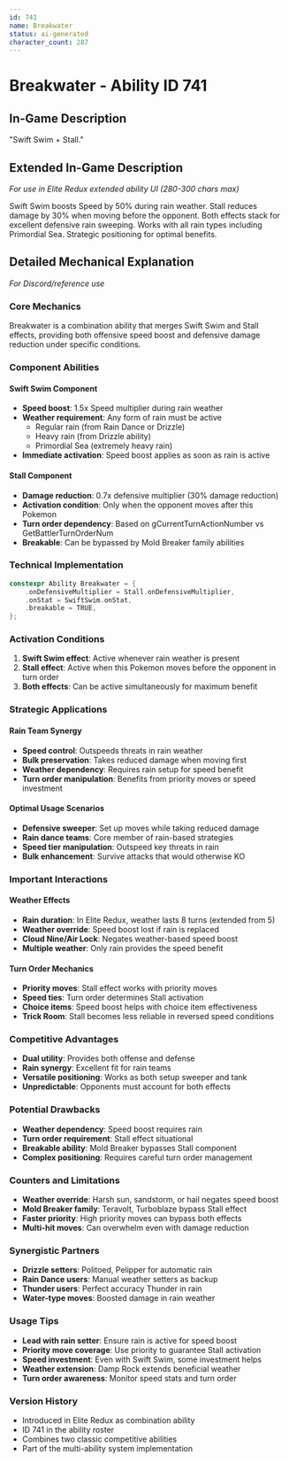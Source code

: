 ```yaml
---
id: 741
name: Breakwater
status: ai-generated
character_count: 287
---
```


# Breakwater - Ability ID 741

## In-Game Description
"Swift Swim + Stall."

## Extended In-Game Description
*For use in Elite Redux extended ability UI (280-300 chars max)*

Swift Swim boosts Speed by 50% during rain weather. Stall reduces damage by 30% when moving before the opponent. Both effects stack for excellent defensive rain sweeping. Works with all rain types including Primordial Sea. Strategic positioning for optimal benefits.

## Detailed Mechanical Explanation
*For Discord/reference use*

### Core Mechanics
Breakwater is a combination ability that merges Swift Swim and Stall effects, providing both offensive speed boost and defensive damage reduction under specific conditions.

### Component Abilities

#### Swift Swim Component
- **Speed boost**: 1.5x Speed multiplier during rain weather
- **Weather requirement**: Any form of rain must be active
  - Regular rain (from Rain Dance or Drizzle)
  - Heavy rain (from Drizzle ability)
  - Primordial Sea (extremely heavy rain)
- **Immediate activation**: Speed boost applies as soon as rain is active

#### Stall Component  
- **Damage reduction**: 0.7x defensive multiplier (30% damage reduction)
- **Activation condition**: Only when the opponent moves after this Pokemon
- **Turn order dependency**: Based on gCurrentTurnActionNumber vs GetBattlerTurnOrderNum
- **Breakable**: Can be bypassed by Mold Breaker family abilities

### Technical Implementation
```c
constexpr Ability Breakwater = {
    .onDefensiveMultiplier = Stall.onDefensiveMultiplier,
    .onStat = SwiftSwim.onStat,
    .breakable = TRUE,
};
```

### Activation Conditions
1. **Swift Swim effect**: Active whenever rain weather is present
2. **Stall effect**: Active when this Pokemon moves before the opponent in turn order
3. **Both effects**: Can be active simultaneously for maximum benefit

### Strategic Applications

#### Rain Team Synergy
- **Speed control**: Outspeeds threats in rain weather
- **Bulk preservation**: Takes reduced damage when moving first
- **Weather dependency**: Requires rain setup for speed benefit
- **Turn order manipulation**: Benefits from priority moves or speed investment

#### Optimal Usage Scenarios
- **Defensive sweeper**: Set up moves while taking reduced damage
- **Rain dance teams**: Core member of rain-based strategies  
- **Speed tier manipulation**: Outspeed key threats in rain
- **Bulk enhancement**: Survive attacks that would otherwise KO

### Important Interactions

#### Weather Effects
- **Rain duration**: In Elite Redux, weather lasts 8 turns (extended from 5)
- **Weather override**: Speed boost lost if rain is replaced
- **Cloud Nine/Air Lock**: Negates weather-based speed boost
- **Multiple weather**: Only rain provides the speed benefit

#### Turn Order Mechanics
- **Priority moves**: Stall effect works with priority moves
- **Speed ties**: Turn order determines Stall activation
- **Choice items**: Speed boost helps with choice item effectiveness
- **Trick Room**: Stall becomes less reliable in reversed speed conditions

### Competitive Advantages
- **Dual utility**: Provides both offense and defense
- **Rain synergy**: Excellent fit for rain teams
- **Versatile positioning**: Works as both setup sweeper and tank
- **Unpredictable**: Opponents must account for both effects

### Potential Drawbacks  
- **Weather dependency**: Speed boost requires rain
- **Turn order requirement**: Stall effect situational
- **Breakable ability**: Mold Breaker bypasses Stall component
- **Complex positioning**: Requires careful turn order management

### Counters and Limitations
- **Weather override**: Harsh sun, sandstorm, or hail negates speed boost
- **Mold Breaker family**: Teravolt, Turboblaze bypass Stall effect
- **Faster priority**: High priority moves can bypass both effects
- **Multi-hit moves**: Can overwhelm even with damage reduction

### Synergistic Partners
- **Drizzle setters**: Politoed, Pelipper for automatic rain
- **Rain Dance users**: Manual weather setters as backup
- **Thunder users**: Perfect accuracy Thunder in rain
- **Water-type moves**: Boosted damage in rain weather

### Usage Tips
- **Lead with rain setter**: Ensure rain is active for speed boost
- **Priority move coverage**: Use priority to guarantee Stall activation
- **Speed investment**: Even with Swift Swim, some investment helps
- **Weather extension**: Damp Rock extends beneficial weather
- **Turn order awareness**: Monitor speed stats and turn order

### Version History
- Introduced in Elite Redux as combination ability
- ID 741 in the ability roster
- Combines two classic competitive abilities
- Part of the multi-ability system implementation